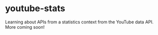# youtube-stats
Learning about APIs from a statistics context from the YouTube data API. More coming soon!
